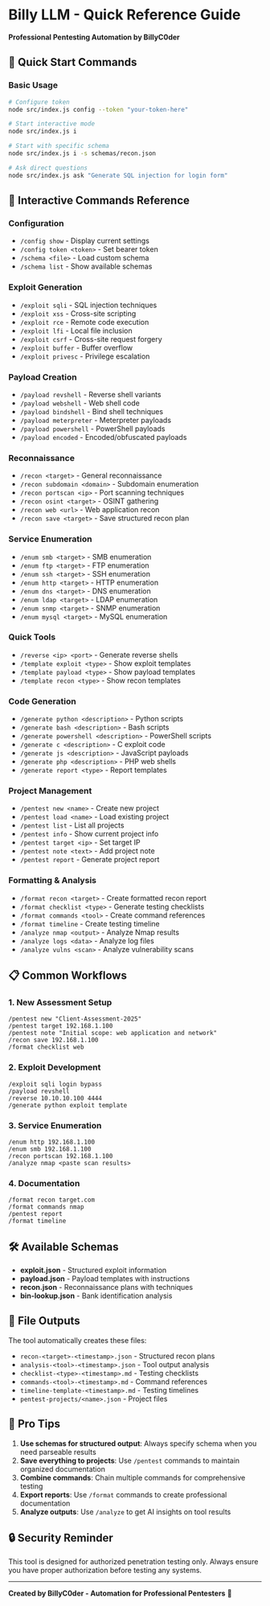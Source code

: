 # Billy LLM - Quick Reference Guide
**Professional Pentesting Automation by BillyC0der**

## 🚀 Quick Start Commands

### Basic Usage
```bash
# Configure token
node src/index.js config --token "your-token-here"

# Start interactive mode
node src/index.js i

# Start with specific schema
node src/index.js i -s schemas/recon.json

# Ask direct questions
node src/index.js ask "Generate SQL injection for login form"
```

## 🎯 Interactive Commands Reference

### Configuration
- `/config show` - Display current settings
- `/config token <token>` - Set bearer token
- `/schema <file>` - Load custom schema
- `/schema list` - Show available schemas

### Exploit Generation
- `/exploit sqli` - SQL injection techniques
- `/exploit xss` - Cross-site scripting
- `/exploit rce` - Remote code execution
- `/exploit lfi` - Local file inclusion
- `/exploit csrf` - Cross-site request forgery
- `/exploit buffer` - Buffer overflow
- `/exploit privesc` - Privilege escalation

### Payload Creation
- `/payload revshell` - Reverse shell variants
- `/payload webshell` - Web shell code
- `/payload bindshell` - Bind shell techniques
- `/payload meterpreter` - Meterpreter payloads
- `/payload powershell` - PowerShell payloads
- `/payload encoded` - Encoded/obfuscated payloads

### Reconnaissance
- `/recon <target>` - General reconnaissance
- `/recon subdomain <domain>` - Subdomain enumeration
- `/recon portscan <ip>` - Port scanning techniques
- `/recon osint <target>` - OSINT gathering
- `/recon web <url>` - Web application recon
- `/recon save <target>` - Save structured recon plan

### Service Enumeration
- `/enum smb <target>` - SMB enumeration
- `/enum ftp <target>` - FTP enumeration
- `/enum ssh <target>` - SSH enumeration
- `/enum http <target>` - HTTP enumeration
- `/enum dns <target>` - DNS enumeration
- `/enum ldap <target>` - LDAP enumeration
- `/enum snmp <target>` - SNMP enumeration
- `/enum mysql <target>` - MySQL enumeration

### Quick Tools
- `/reverse <ip> <port>` - Generate reverse shells
- `/template exploit <type>` - Show exploit templates
- `/template payload <type>` - Show payload templates
- `/template recon <type>` - Show recon templates

### Code Generation
- `/generate python <description>` - Python scripts
- `/generate bash <description>` - Bash scripts
- `/generate powershell <description>` - PowerShell scripts
- `/generate c <description>` - C exploit code
- `/generate js <description>` - JavaScript payloads
- `/generate php <description>` - PHP web shells
- `/generate report <type>` - Report templates

### Project Management
- `/pentest new <name>` - Create new project
- `/pentest load <name>` - Load existing project
- `/pentest list` - List all projects
- `/pentest info` - Show current project info
- `/pentest target <ip>` - Set target IP
- `/pentest note <text>` - Add project note
- `/pentest report` - Generate project report

### Formatting & Analysis
- `/format recon <target>` - Create formatted recon report
- `/format checklist <type>` - Generate testing checklists
- `/format commands <tool>` - Create command references
- `/format timeline` - Create testing timeline
- `/analyze nmap <output>` - Analyze Nmap results
- `/analyze logs <data>` - Analyze log files
- `/analyze vulns <scan>` - Analyze vulnerability scans

## 📋 Common Workflows

### 1. New Assessment Setup
```
/pentest new "Client-Assessment-2025"
/pentest target 192.168.1.100
/pentest note "Initial scope: web application and network"
/recon save 192.168.1.100
/format checklist web
```

### 2. Exploit Development
```
/exploit sqli login bypass
/payload revshell
/reverse 10.10.10.100 4444
/generate python exploit template
```

### 3. Service Enumeration
```
/enum http 192.168.1.100
/enum smb 192.168.1.100
/recon portscan 192.168.1.100
/analyze nmap <paste scan results>
```

### 4. Documentation
```
/format recon target.com
/format commands nmap
/pentest report
/format timeline
```

## 🛠️ Available Schemas

- **exploit.json** - Structured exploit information
- **payload.json** - Payload templates with instructions
- **recon.json** - Reconnaissance plans with techniques
- **bin-lookup.json** - Bank identification analysis

## 📁 File Outputs

The tool automatically creates these files:
- `recon-<target>-<timestamp>.json` - Structured recon plans
- `analysis-<tool>-<timestamp>.json` - Tool output analysis
- `checklist-<type>-<timestamp>.md` - Testing checklists
- `commands-<tool>-<timestamp>.md` - Command references
- `timeline-template-<timestamp>.md` - Testing timelines
- `pentest-projects/<name>.json` - Project files

## 🎯 Pro Tips

1. **Use schemas for structured output**: Always specify schema when you need parseable results
2. **Save everything to projects**: Use `/pentest` commands to maintain organized documentation
3. **Combine commands**: Chain multiple commands for comprehensive testing
4. **Export reports**: Use `/format` commands to create professional documentation
5. **Analyze outputs**: Use `/analyze` to get AI insights on tool results

## 🔒 Security Reminder

This tool is designed for authorized penetration testing only. Always ensure you have proper authorization before testing any systems.

---
**Created by BillyC0der - Automation for Professional Pentesters** 🎯
